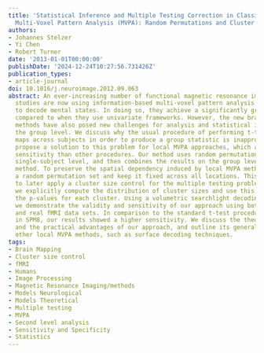 ```yaml
---
title: 'Statistical Inference and Multiple Testing Correction in Classification-Based
  Multi-Voxel Pattern Analysis (MVPA): Random Permutations and Cluster Size Control'
authors:
- Johannes Stelzer
- Yi Chen
- Robert Turner
date: '2013-01-01T00:00:00'
publishDate: '2024-12-24T10:27:56.731426Z'
publication_types:
- article-journal
doi: 10.1016/j.neuroimage.2012.09.063
abstract: An ever-increasing number of functional magnetic resonance imaging (fMRI)
  studies are now using information-based multi-voxel pattern analysis (MVPA) techniques
  to decode mental states. In doing so, they achieve a significantly greater sensitivity
  compared to when they use univariate frameworks. However, the new brain-decoding
  methods have also posed new challenges for analysis and statistical inference on
  the group level. We discuss why the usual procedure of performing t-tests on accuracy
  maps across subjects in order to produce a group statistic is inappropriate. We
  propose a solution to this problem for local MVPA approaches, which achieves higher
  sensitivity than other procedures. Our method uses random permutation tests on the
  single-subject level, and then combines the results on the group level with a bootstrap
  method. To preserve the spatial dependency induced by local MVPA methods, we generate
  a random permutation set and keep it fixed across all locations. This enables us
  to later apply a cluster size control for the multiple testing problem. More specifically,
  we explicitly compute the distribution of cluster sizes and use this to determine
  the p-values for each cluster. Using a volumetric searchlight decoding procedure,
  we demonstrate the validity and sensitivity of our approach using both simulated
  and real fMRI data sets. In comparison to the standard t-test procedure implemented
  in SPM8, our results showed a higher sensitivity. We discuss the theoretical applicability
  and the practical advantages of our approach, and outline its generalization to
  other local MVPA methods, such as surface decoding techniques.
tags:
- Brain Mapping
- Cluster size control
- fMRI
- Humans
- Image Processing
- Magnetic Resonance Imaging/methods
- Models Neurological
- Models Theoretical
- Multiple testing
- MVPA
- Second level analysis
- Sensitivity and Specificity
- Statistics
---
```

